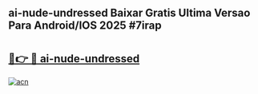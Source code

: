 ## ai-nude-undressed Baixar Gratis Ultima Versao Para Android/IOS 2025 #7irap

# <h2><a href="https://ainizakaria.my?title=ai-nude-undressed&ref=20M">🔗👉 🔴 ai-nude-undressed</a></h2>

[![acn](https://github.com/user-attachments/assets/0f9c940e-d8b0-45ae-aac7-cd30a18b3e1c)](https://ainizakaria.my?title=ai-nude-undressed&ref=20M)

